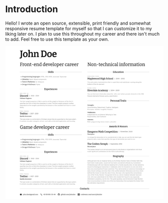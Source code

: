 # Introduction

Hello! I wrote an open source, extensible, print friendly and somewhat responsive resume template for myself so that I can customize it to my liking later on. I plan to use this throughout my career and there isn't much to add. Feel free to use this template as your own.

![preview of layout](media/preview.png)
